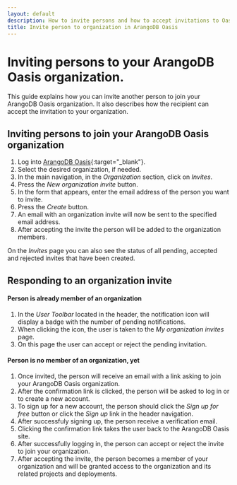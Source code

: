 ```yaml
---
layout: default
description: How to invite persons and how to accept invitations to Oasis organizations
title: Invite person to organization in ArangoDB Oasis  
---
```

# Inviting persons to your ArangoDB Oasis organization.

This guide explains how you can invite another person to join your ArangoDB Oasis organization.  It also describes how the recipient can accept the invitation to your organization.

## Inviting persons to join your ArangoDB Oasis organization

1. Log into [ArangoDB Oasis](https://cloud.arangodb.com){:target="_blank"}.
2. Select the desired organization, if needed.
3. In the main navigation, in the _Organization_ section, click on _Invites_.
4. Press the _New organization invite_ button.
5. In the form that appears, enter the email address of the person you want to invite.
6. Press the _Create_ button.
7. An email with an organization invite will now be sent to the specified email address.
8. After accepting the invite the person will be added to the organization members.

On the _Invites_ page you can also see the status of all pending, accepted and rejected invites that have been created.

## Responding to an organization invite

#### Person is already member of an organization

1. In the _User Toolbar_ located in the header, the notification icon will display a badge with the number of pending notifications.
2. When clicking the icon, the user is taken to the _My organization invites_ page.
3. On this page the user can accept or reject the pending invitation.

#### Person is no member of an organization, yet

1. Once invited, the person will receive an email with a link asking to join your ArangoDB Oasis organization.
2. After the confirmation link is clicked, the person will be asked to log in or to create a new account.
3. To sign up for a new account, the person should click the _Sign up for free_ button or click the _Sign up_ link in the header navigation.
4. After successfuly signing up, the person receive a verification email.
5. Clicking the confirmation link takes the user back to the ArangoDB Oasis site.
6. After successfully logging in, the person can accept or reject the invite to join your organization.
7. After accepting the invite, the person becomes a member of your organization and will be granted access to the organization and its related projects and deployments.
